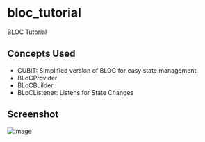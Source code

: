 # bloc_tutorial

BLOC Tutorial

## Concepts Used

- CUBIT: Simplified version of BLOC for easy state management.
- BLoCProvider
- BLoCBuilder
- BLoCListener: Listens for State Changes


## Screenshot

![image](https://github.com/user-attachments/assets/06e1192e-a24f-46dc-9582-d1e35c69a6f6)

